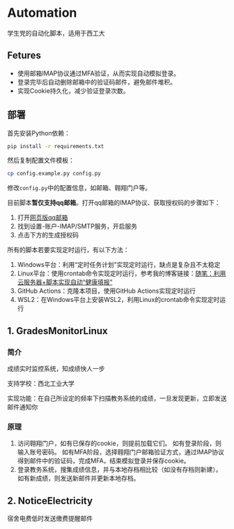 # Automation
学生党的自动化脚本，适用于西工大
## Fetures
- 使用邮箱IMAP协议通过MFA验证，从而实现自动模拟登录。
- 登录完毕后自动删除邮箱中的验证码邮件，避免邮件堆积。
- 实现Cookie持久化，减少验证登录次数。
## 部署
首先安装Python依赖：
```bash
pip install -r requirements.txt
```

然后复制配置文件模板：
```bash
cp config.example.py config.py
```

修改`config.py`中的配置信息，如邮箱、翱翔门户等。

目前脚本**暂仅支持qq邮箱**。打开qq邮箱的IMAP协议、获取授权码的步骤如下：  
1. 打开[网页版qq邮箱](https://mail.qq.com)
2. 找到设置-账户-IMAP/SMTP服务，开启服务
3. 点击下方的生成授权码

所有的脚本若要实现定时运行，有以下方法：
1. Windows平台：利用“定时任务计划”实现定时运行，缺点是复杂且不太稳定
2. Linux平台：使用crontab命令实现定时运行，参考我的博客链接：[随笔：利用云服务器+脚本实现自动“健康填报”](https://caveallegory.cn/2022/07/%e9%9a%8f%e7%ac%94%ef%bc%9a%e5%88%a9%e7%94%a8%e4%ba%91%e6%9c%8d%e5%8a%a1%e5%99%a8%e8%84%9a%e6%9c%ac%e5%ae%9e%e7%8e%b0%e8%87%aa%e5%8a%a8%e5%81%a5%e5%ba%b7%e5%a1%ab%e6%8a%a5/)
3. GitHub Actions：克隆本项目，使用GitHub Actions实现定时运行
4. WSL2：在Windows平台上安装WSL2，利用Linux的crontab命令实现定时运行
## 1. GradesMonitorLinux
### 简介
成绩实时监控系统，知成绩快人一步

支持学校：西北工业大学

实现功能：在自己所设定的频率下扫描教务系统的成绩，一旦发现更新，立即发送邮件通知你
### 原理
1. 访问翱翔门户，如有已保存的cookie，则提前加载它们。
如有登录阶段，则输入账号密码。
如有MFA阶段，选择翱翔门户邮箱验证方式，通过IMAP协议得到邮件中的验证码，完成MFA，结束模拟登录并保存cookie。
2. 登录教务系统，搜集成绩信息，并与本地存档相比较（如没有存档则新建）。
如有新成绩，则发送新邮件并更新本地存档。

## 2. NoticeElectricity
宿舍电费低时发送缴费提醒邮件
